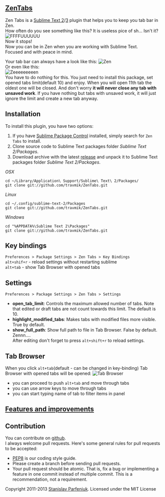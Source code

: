 ## [ZenTabs](https://github.com/travmik/ZenTabs)
Zen Tabs is a [Sublime Text 2](http://www.sublimetext.com/2)/[3](http://www.sublimetext.com/3) plugin that helps you to keep you tab bar in Zen.  
How often do you see something like this? It is useless pice of sh... Isn't it?
![FFFFUUUUUU](https://dl.dropboxusercontent.com/u/22258694/ZenTabs/ZenTabs-FFUUU.jpg)  
Now it stops!  
Now you can be in Zen when you are working with Sublime Text.  
Focused and with peace in mind.

Your tab bar can always have a look like this:
![Zen](https://dl.dropboxusercontent.com/u/22258694/ZenTabs/ZenTabs-10.jpg)  
Or even like this:  
![Zeeeeeeeeen](https://dl.dropboxusercontent.com/u/22258694/ZenTabs/ZenTabs-Zen.jpg)  
You have to do nothing for this. You just need to install this package, set opened tabs limit(default 10) and enjoy. 
When you will open 11th tab the oldest one will be closed. And don't worry __it will never close any tab with unsaved work__. If you have nothing but tabs with unsaved work, it will just ignore the limit and create a new tab anyway.

## Installation
To install this plugin, you have two options:  
1. If you have [Sublime Package Control](http://wbond.net/sublime_packages/package_control) installed, simply search for `Zen Tabs` to install.  
2. Clone source code to Sublime Text packages folder *Sublime Text 2/Packages*.  
3. Download archive with the latest [release](https://github.com/travmik/ZenTabs/releases) and unpack it to Sublime Text packages folder *Sublime Text 2/Packages*.  

*OSX*

    cd ~/Library/Application\ Support/Sublime\ Text\ 2/Packages/
    git clone git://github.com/travmik/ZenTabs.git
  
*Linux*

    cd ~/.config/sublime-text-2/Packages
    git clone git://github.com/travmik/ZenTabs.git

*Windows*

    cd "%APPDATA%\Sublime Text 2\Packages"
    git clone git://github.com/travmik/ZenTabs.git

## Key bindings
`Preferences > Package Settings > Zen Tabs > Key Bindings`  
`alt+shif+r` - reload settings without restarting sublime  
`alt+tab` - show Tab Browser with opened tabs  

## Settings
`Preferences > Package Settings > Zen Tabs > Settings`  
* __open_tab_limit__: Controls the maximum allowed number of tabs. 
Note that edited or draft tabs are not count towards this limit. The default is 10.  
* __highlight_modified_tabs__: Makes tabs with modified files more visible. True by default.   
* __show_full_path__: Show full path to file in Tab Browser. False by default. Zennn....  
After editing don't forget to press `alt+shift+r` to reload settings.

## Tab Browser
When you click `alt+tab`(default - can be changed in key-binding) Tab Browser with opened tabs will be opened:
![Tab Browser](https://dl.dropboxusercontent.com/u/22258694/ZenTabs/ZenTabs-QuickPanel.jpg)
* you can proceed to push `alt+tab` and move through tabs
* you can use arrow keys to move through tabs
* you can start typing name of tab to filter items in panel

## [Features and improvements](TODO.todo)

## Contribution
You can contribute on [github](https://github.com/travmik/ZenTabs).    
I always welcome pull requests. Here's some general rules for pull requests to be accepted:  
- [PEP8](http://www.python.org/dev/peps/pep-0008/) is our coding style guide.   
- Please create a branch before sending pull requests.   
- Your pull request should be atomic. That is, fix a bug or implementing a feature in one commit instead of multiple commit.    This is a recommendation, not a requirement.   

Copyright 2011-2013 [Stanislav Parfeniuk](http://www.linkedin.com/in/stanislavparfeniuk). Licensed under the MIT License

